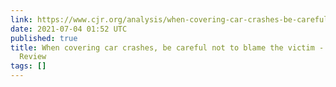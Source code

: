 ```yaml
---
link: https://www.cjr.org/analysis/when-covering-car-crashes-be-careful-not-to-blame-the-victim.php
date: 2021-07-04 01:52 UTC
published: true
title: When covering car crashes, be careful not to blame the victim - Columbia Journalism
  Review
tags: []
---
```



